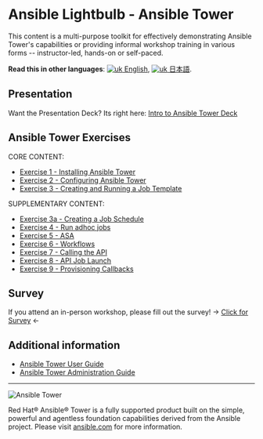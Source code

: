 # Ansible Lightbulb - Ansible Tower

This content is a multi-purpose toolkit for effectively demonstrating Ansible Tower's capabilities or providing informal workshop training in various forms -- instructor-led, hands-on or self-paced.

**Read this in other languages**: [![uk](../../images/uk.png) English](README.md),  [![uk](../../images/japan.png) 日本語](README.ja.md).

## Presentation
Want the Presentation Deck?  Its right here:
[Intro to Ansible Tower Deck](https://network-automation.github.io/linklight/decks/tower_intro.pdf)

## Ansible Tower Exercises

 CORE CONTENT:
 
 - [Exercise 1 - Installing Ansible Tower](1-install)
 - [Exercise 2 - Configuring Ansible Tower](2-config)
 - [Exercise 3 - Creating and Running a Job Template](3-create)


 SUPPLEMENTARY CONTENT:
 
 - [Exercise 3a - Creating a Job Schedule](3a-schedule)
 - [Exercise 4 - Run adhoc jobs](4-adhoc)
 - [Exercise 5 - ASA](5-security)
 - [Exercise 6 - Workflows](6-workflow/)
 - [Exercise 7 - Calling the API](7-api)
 - [Exercise 8 - API Job Launch](8-launch)
 - [Exercise 9 - Provisioning Callbacks](9-callback)

<!--- - [Exercise 4 - Using Ansible to Implement Security](4-security) --->

## Survey
If you attend an in-person workshop, please fill out the survey!
-> [Click for Survey](http://bit.ly/net-lightbulb-survey) <-

## Additional information
 - [Ansible Tower User Guide](http://docs.ansible.com/ansible-tower/latest/html/userguide/index.html)
 - [Ansible Tower Administration Guide](http://docs.ansible.com/ansible-tower/latest/html/administration/index.html)

 ---
 ![Ansible Tower](ansible_tower_logo.png)

Red Hat® Ansible® Tower is a fully supported product built on the simple, powerful and agentless foundation capabilities derived from the Ansible project.  Please visit [ansible.com](https://www.ansible.com/tower) for more information.
